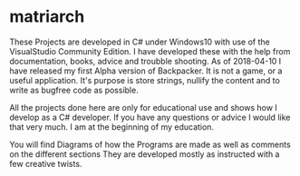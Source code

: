 # matriarch
These Projects are developed in C# under Windows10 with use of the VisualStudio Community Edition.
I have developed these with the help from documentation, books, advice and troubble shooting.
As of 2018-04-10 I have released my first Alpha version of Backpacker. It is not a game, or a useful application.
It's purpose is store strings, nullify the content and to write as bugfree code as possible.

All the projects done here are only for educational use and shows how I develop as a C# developer.
If you have any questions or advice I would like that very much. I am at the beginning of my education.

You will find Diagrams of how the Programs are made as well as comments on the different sections
They are developed mostly as instructed with a few creative twists.
